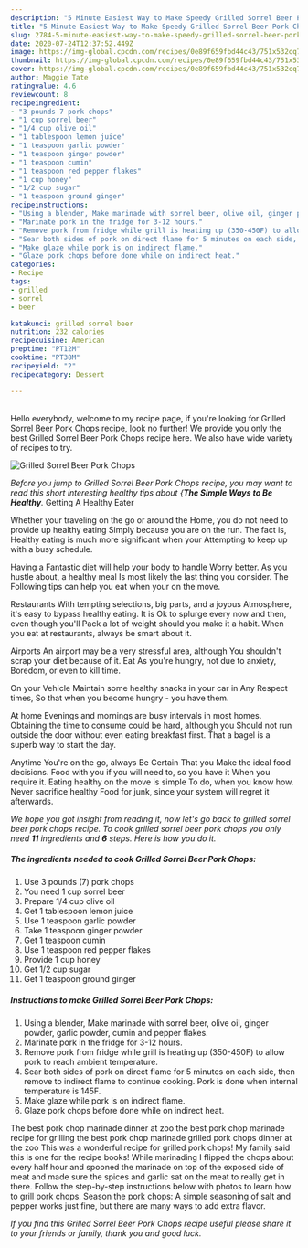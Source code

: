 ```yaml
---
description: "5 Minute Easiest Way to Make Speedy Grilled Sorrel Beer Pork Chops"
title: "5 Minute Easiest Way to Make Speedy Grilled Sorrel Beer Pork Chops"
slug: 2784-5-minute-easiest-way-to-make-speedy-grilled-sorrel-beer-pork-chops
date: 2020-07-24T12:37:52.449Z
image: https://img-global.cpcdn.com/recipes/0e89f659fbd44c43/751x532cq70/grilled-sorrel-beer-pork-chops-recipe-main-photo.jpg
thumbnail: https://img-global.cpcdn.com/recipes/0e89f659fbd44c43/751x532cq70/grilled-sorrel-beer-pork-chops-recipe-main-photo.jpg
cover: https://img-global.cpcdn.com/recipes/0e89f659fbd44c43/751x532cq70/grilled-sorrel-beer-pork-chops-recipe-main-photo.jpg
author: Maggie Tate
ratingvalue: 4.6
reviewcount: 8
recipeingredient:
- "3 pounds 7 pork chops"
- "1 cup sorrel beer"
- "1/4 cup olive oil"
- "1 tablespoon lemon juice"
- "1 teaspoon garlic powder"
- "1 teaspoon ginger powder"
- "1 teaspoon cumin"
- "1 teaspoon red pepper flakes"
- "1 cup honey"
- "1/2 cup sugar"
- "1 teaspoon ground ginger"
recipeinstructions:
- "Using a blender, Make marinade with sorrel beer, olive oil, ginger powder, garlic powder, cumin and pepper flakes."
- "Marinate pork in the fridge for 3-12 hours."
- "Remove pork from fridge while grill is heating up (350-450F) to allow pork to reach ambient temperature."
- "Sear both sides of pork on direct flame for 5 minutes on each side, then remove to indirect flame to continue cooking. Pork is done when internal temperature is 145F."
- "Make glaze while pork is on indirect flame."
- "Glaze pork chops before done while on indirect heat."
categories:
- Recipe
tags:
- grilled
- sorrel
- beer

katakunci: grilled sorrel beer 
nutrition: 232 calories
recipecuisine: American
preptime: "PT12M"
cooktime: "PT38M"
recipeyield: "2"
recipecategory: Dessert

---
```

<br>
Hello everybody, welcome to my recipe page, if you're looking for Grilled Sorrel Beer Pork Chops recipe, look no further! We provide you only the best Grilled Sorrel Beer Pork Chops recipe here. We also have wide variety of recipes to try.
<br>


![Grilled Sorrel Beer Pork Chops](https://img-global.cpcdn.com/recipes/0e89f659fbd44c43/751x532cq70/grilled-sorrel-beer-pork-chops-recipe-main-photo.jpg)

<i>Before you jump to Grilled Sorrel Beer Pork Chops recipe, you may want to read this short interesting healthy tips about {<strong>The Simple Ways to Be Healthy</strong>.</i>
Getting A Healthy Eater

Whether your traveling on the go or around the
Home, you do not need to provide up healthy eating
Simply because you are on the run. The fact is,
Healthy eating is much more significant when your
Attempting to keep up with a busy schedule.

Having a Fantastic diet will help your body to handle
Worry better. As you hustle about, a healthy meal
Is most likely the last thing you consider. The
Following tips can help you eat when your on the move.

Restaurants
With tempting selections, big parts, and a joyous 
Atmosphere, it's easy to bypass healthy eating. It is 
Ok to splurge every now and then, even though you'll
Pack a lot of weight should you make it a habit.
When you eat at restaurants, always be smart
about it.

Airports
An airport may be a very stressful area, although
You shouldn't scrap your diet because of it. Eat
As you're hungry, not due to anxiety,
Boredom, or even to kill time.

On your Vehicle 
Maintain some healthy snacks in your car in Any Respect times,
So that when you become hungry - you have them.

At home
Evenings and mornings are busy intervals in most homes.
Obtaining the time to consume could be hard, although you
Should not run outside the door without even eating breakfast
first. 
That a bagel is a superb way to start the day.

Anytime You're on the go, always Be Certain That you
Make the ideal food decisions. 
Food with you if you will need to, so you have it
When you require it. Eating healthy on the move is simple 
To do, when you know how. Never sacrifice healthy
Food for junk, since your system will regret it afterwards.


<i>We hope you got insight from reading it, now let's go back to grilled sorrel beer pork chops recipe. To cook grilled sorrel beer pork chops you only need <strong>11</strong> ingredients and <strong>6</strong> steps. Here is how you do it.
</i>

##### The ingredients needed to cook Grilled Sorrel Beer Pork Chops:

1. Use 3 pounds (7) pork chops
1. You need 1 cup sorrel beer
1. Prepare 1/4 cup olive oil
1. Get 1 tablespoon lemon juice
1. Use 1 teaspoon garlic powder
1. Take 1 teaspoon ginger powder
1. Get 1 teaspoon cumin
1. Use 1 teaspoon red pepper flakes
1. Provide 1 cup honey
1. Get 1/2 cup sugar
1. Get 1 teaspoon ground ginger


##### Instructions to make Grilled Sorrel Beer Pork Chops:

1. Using a blender, Make marinade with sorrel beer, olive oil, ginger powder, garlic powder, cumin and pepper flakes.
1. Marinate pork in the fridge for 3-12 hours.
1. Remove pork from fridge while grill is heating up (350-450F) to allow pork to reach ambient temperature.
1. Sear both sides of pork on direct flame for 5 minutes on each side, then remove to indirect flame to continue cooking. Pork is done when internal temperature is 145F.
1. Make glaze while pork is on indirect flame.
1. Glaze pork chops before done while on indirect heat.


The best pork chop marinade dinner at zoo the best pork chop marinade recipe for grilling the best pork chop marinade grilled pork chops dinner at the zoo This was a wonderful recipe for grilled pork chops! My family said this is one for the recipe books! While marinading I flipped the chops about every half hour and spooned the marinade on top of the exposed side of meat and made sure the spices and garlic sat on the meat to really get in there. Follow the step-by-step instructions below with photos to learn how to grill pork chops. Season the pork chops: A simple seasoning of salt and pepper works just fine, but there are many ways to add extra flavor. 

<i>If you find this Grilled Sorrel Beer Pork Chops recipe useful please share it to your friends or family, thank you and good luck.</i>
